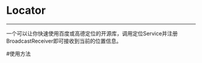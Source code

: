 # Locator
*********************
一个可以让你快速使用百度或高德定位的开源库，调用定位Service并注册BroadcastReceiver即可接收到当前的位置信息。

#使用方法
